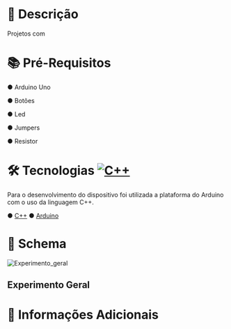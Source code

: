 # 📑 Descrição
Projetos com

# 📚 Pré-Requisitos
● Arduino Uno
<p>● Botões </p>
<p>● Led</p>
<p>● Jumpers</p>
<p>● Resistor</p>

# 🛠 Tecnologias [![C++](https://img.shields.io/badge/C++-%2300599C.svg?logo=c%2B%2B&logoColor=white)](#)

Para o desenvolvimento do dispositivo foi utilizada a plataforma do Arduino com o uso da linguagem C++.

● [C++](https://www.bloodshed.net/)  ● [Arduino](https://www.arduino.cc/)

# 📖 Schema

![Experimento_geral](https://github.com/user-attachments/assets/ebf2105d-0ce8-4306-843c-c7cb565e17c3)
## Experimento Geral


# 📌 Informações Adicionais
